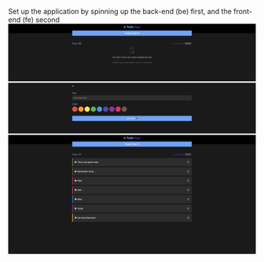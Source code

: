 Set up the application by spinning up the back-end (be) first, and the front-end (fe) second
![alt text](todo-app-view-1.png) ![alt text](todo-app-view-2.png) ![alt text](todo-app-view-3.png)